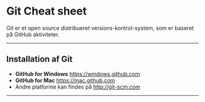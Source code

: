 # Git Cheat sheet
Git er et open source distribueret versions-kontrol-system, som er baseret på GitHub aktiviteter.

---
## Installation af Git
- **GitHub for Windows** https://windows.github.com
- **GitHub for Mac** https://mac.github.com
- Andre platforme kan findes på http://git-scm.com

---

